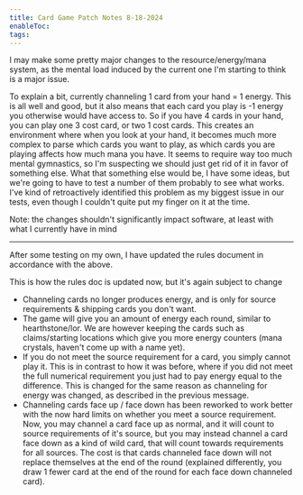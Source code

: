 ```yaml
---
title: Card Game Patch Notes 8-18-2024
enableToc: 
tags:
---
```

I may make some pretty major changes to the resource/energy/mana system, as the mental load induced by the current one I'm starting to think is a major issue.

To explain a bit, currently channeling 1 card from your hand = 1 energy. This is all well and good, but it also means that each card you play is -1 energy you otherwise would have access to. So if you have 4 cards in your hand, you can play one 3 cost card, or two 1 cost cards. This creates an environment where when you look at your hand, it becomes much more complex to parse which cards you want to play, as which cards you are playing affects how much mana you have. It seems to require way too much mental gymnastics, so I'm suspecting we should just get rid of it in favor of something else. What that something else would be, I have some ideas, but we're going to have to test a number of them probably to see what works. I've kind of retroactively identified this problem as my biggest issue in our tests, even though I couldn't quite put my finger on it at the time.

Note: the changes shouldn't significantly impact software, at least with what I currently have in mind

---
After some testing on my own, I have updated the rules document in accordance with the above. 

This is how the rules doc is updated now, but it's again subject to change
-  Channeling cards no longer produces energy, and is only for source requirements & shipping cards you don't want.
- The game will give you an amount of energy each round, similar to hearthstone/lor. We are however keeping the cards such as claims/starting locations which give you more energy counters (mana crystals, haven't come up with a name yet).
- If you do not meet the source requirement for a card, you simply cannot play it. This is in contrast to how it was before, where if you did not meet the full numerical requirement you just had to pay energy equal to the difference. This is changed for the same reason as channeling for energy was changed, as described in the previous message.
- Channeling cards face up / face down has been reworked to work better with the now hard limits on whether you meet a source requirement. Now, you may channel a card face up as normal, and it will count to source requirements of it's source, but you may instead channel a card face down as a kind of wild card, that will count towards requirements for all sources. The cost is that cards channeled face down will not replace themselves at the end of the round (explained differently, you draw 1 fewer card at the end of the round for each face down channeled card).
